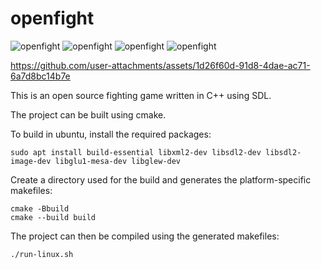 # openfight

![openfight](./images//openfight-1.png)
![openfight](./images//openfight-2.png)
![openfight](./images//openfight-3.png)
![openfight](./images//openfight-4.png)

https://github.com/user-attachments/assets/1d26f60d-91d8-4dae-ac71-6a7d8bc14b7e




This is an open source fighting game written in C++ using SDL.

The project can be built using cmake.


To build in ubuntu, install the required packages:

    sudo apt install build-essential libxml2-dev libsdl2-dev libsdl2-image-dev libglu1-mesa-dev libglew-dev

Create a directory used for the build and generates the platform-specific makefiles:

    cmake -Bbuild
    cmake --build build
    

The project can then be compiled using the generated makefiles:

    ./run-linux.sh
